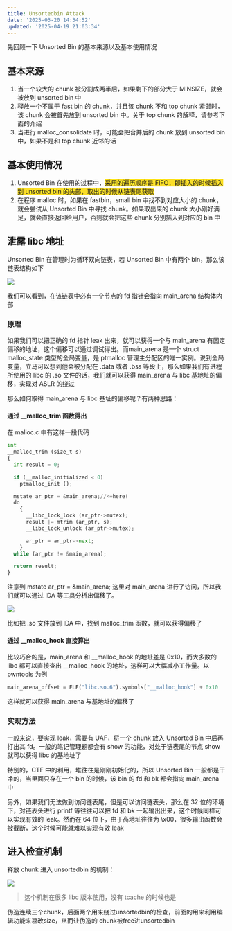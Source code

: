 ```yaml
---
title: Unsortedbin Attack
date: '2025-03-20 14:34:52'
updated: '2025-04-19 21:03:34'
---
```

先回顾一下 Unsorted Bin 的基本来源以及基本使用情况

## 基本来源
1. 当一个较大的 chunk 被分割成两半后，如果剩下的部分大于 MINSIZE，就会被放到 unsorted bin 中
2. 释放一个不属于 fast bin 的 chunk，并且该 chunk 不和 top chunk 紧邻时，该 chunk 会被首先放到 unsorted bin 中。关于 top chunk 的解释，请参考下面的介绍
3. 当进行 malloc_consolidate 时，可能会把合并后的 chunk 放到 unsorted bin 中，如果不是和 top chunk 近邻的话

## 基本使用情况
1. Unsorted Bin 在使用的过程中，<font style="background-color:#FBDE28;">采用的遍历顺序是 FIFO，即插入的时候插入到 unsorted bin 的头部，取出的时候从链表尾获取</font>
2. 在程序 malloc 时，如果在 fastbin，small bin 中找不到对应大小的 chunk，就会尝试从 Unsorted Bin 中寻找 chunk。如果取出来的 chunk 大小刚好满足，就会直接返回给用户，否则就会把这些 chunk 分别插入到对应的 bin 中

## 泄露 libc 地址
Unsorted Bin 在管理时为循环双向链表，若 Unsorted Bin 中有两个 bin，那么该链表结构如下

![](/images/904d2e8b6ab7e76e63cfb788869306ae.png)

我们可以看到，在该链表中必有一个节点的 fd 指针会指向 main_arena 结构体内部

### 原理
如果我们可以把正确的 fd 指针 leak 出来，就可以获得一个与 main_arena 有固定偏移的地址，这个偏移可以通过调试得出。而main_arena 是一个 struct malloc_state 类型的全局变量，是 ptmalloc 管理主分配区的唯一实例。说到全局变量，立马可以想到他会被分配在 .data 或者 .bss 等段上，那么如果我们有进程所使用的 libc 的 .so 文件的话，我们就可以获得 main_arena 与 libc 基地址的偏移，实现对 ASLR 的绕过

那么如何取得 main_arena 与 libc 基址的偏移呢？有两种思路：

#### 通过 __malloc_trim 函数得出
在 malloc.c 中有这样一段代码

```python
int
__malloc_trim (size_t s)
{
  int result = 0;

  if (__malloc_initialized < 0)
    ptmalloc_init ();

  mstate ar_ptr = &main_arena;//<=here!
  do
    {
      __libc_lock_lock (ar_ptr->mutex);
      result |= mtrim (ar_ptr, s);
      __libc_lock_unlock (ar_ptr->mutex);

      ar_ptr = ar_ptr->next;
    }
  while (ar_ptr != &main_arena);

  return result;
}
```

注意到 mstate ar_ptr = &main_arena; 这里对 main_arena 进行了访问，所以我们就可以通过 IDA 等工具分析出偏移了。

![](/images/3dfc7757b80d32cbbb6c329768b61b7f.png)

比如把 .so 文件放到 IDA 中，找到 malloc_trim 函数，就可以获得偏移了

#### 通过 __malloc_hook 直接算出
比较巧合的是，main_arena 和 __malloc_hook 的地址差是 0x10，而大多数的 libc 都可以直接查出 __malloc_hook 的地址，这样可以大幅减小工作量。以 pwntools 为例

```python
main_arena_offset = ELF("libc.so.6").symbols["__malloc_hook"] + 0x10
```

这样就可以获得 main_arena 与基地址的偏移了

### 实现方法
一般来说，要实现 leak，需要有 UAF，将一个 chunk 放入 Unsorted Bin 中后再打出其 fd。一般的笔记管理题都会有 show 的功能，对处于链表尾的节点 show 就可以获得 libc 的基地址了

特别的，CTF 中的利用，堆往往是刚刚初始化的，所以 Unsorted Bin 一般都是干净的，当里面只存在一个 bin 的时候，该 bin 的 fd 和 bk 都会指向 main_arena 中

另外，如果我们无法做到访问链表尾，但是可以访问链表头，那么在 32 位的环境下，对链表头进行 printf 等往往可以把 fd 和 bk 一起输出出来，这个时候同样可以实现有效的 leak。然而在 64 位下，由于高地址往往为 \x00，很多输出函数会被截断，这个时候可能就难以实现有效 leak

## 进入检查机制
释放 chunk 进入 unsortedbin 的机制：

![](/images/6768ed524aa0e2604fae9b5ebbe8ece2.png)

> 这个机制在很多 libc 版本使用，没有 tcache 的时候也是
>

伪造连续三个chunk，后面两个用来绕过unsortedbin的检查，前面的用来利用编辑功能来篡改size，从而让伪造的 chunk被free进unsortedbin

